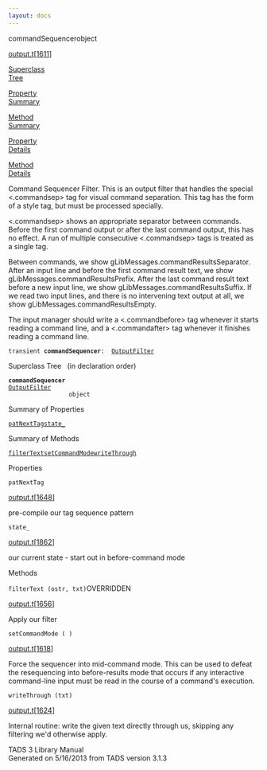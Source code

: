 ```yaml
---
layout: docs
---
```

<span class="title">commandSequencer</span><span class="type">object</span>

[output.t](../file/output.t.html)\[[1611](../source/output.t.html#1611)\]

[Superclass  
Tree](#_SuperClassTree_)

[Property  
Summary](#_PropSummary_)

[Method  
Summary](#_MethodSummary_)

[Property  
Details](#_Properties_)

[Method  
Details](#_Methods_)

<div class="fdesc">

Command Sequencer Filter. This is an output filter that handles the
special \<.commandsep\> tag for visual command separation. This tag has
the form of a style tag, but must be processed specially.

\<.commandsep\> shows an appropriate separator between commands. Before
the first command output or after the last command output, this has no
effect. A run of multiple consecutive \<.commandsep\> tags is treated as
a single tag.

Between commands, we show gLibMessages.commandResultsSeparator. After an
input line and before the first command result text, we show
gLibMessages.commandResultsPrefix. After the last command result text
before a new input line, we show gLibMessages.commandResultsSuffix. If
we read two input lines, and there is no intervening text output at all,
we show gLibMessages.commandResultsEmpty.

The input manager should write a \<.commandbefore\> tag whenever it
starts reading a command line, and a \<.commandafter\> tag whenever it
finishes reading a command line.

`transient `**`commandSequencer`**` :   `[`OutputFilter`](../object/OutputFilter.html)

</div>

<span id="_SuperClassTree_"></span>

<div class="mjhd">

<span class="hdln">Superclass Tree</span>   (in declaration order)

</div>

**`commandSequencer`**  
[`OutputFilter`](../object/OutputFilter.html)  
`                 object`  
<span id="_PropSummary_"></span>

<div class="mjhd">

<span class="hdln">Summary of Properties</span>  

</div>

[`patNextTag`](#patNextTag)[`state_`](#state_)



<span id="_MethodSummary_"></span>

<div class="mjhd">

<span class="hdln">Summary of Methods</span>  

</div>

[`filterText`](#filterText)[`setCommandMode`](#setCommandMode)[`writeThrough`](#writeThrough)



<span id="_Properties_"></span>

<div class="mjhd">

<span class="hdln">Properties</span>  

</div>

<span id="patNextTag"></span>

`patNextTag`

[output.t](../file/output.t.html)\[[1648](../source/output.t.html#1648)\]

<div class="desc">

pre-compile our tag sequence pattern

</div>

<span id="state_"></span>

`state_`

[output.t](../file/output.t.html)\[[1862](../source/output.t.html#1862)\]

<div class="desc">

our current state - start out in before-command mode

</div>

<span id="_Methods_"></span>

<div class="mjhd">

<span class="hdln">Methods</span>  

</div>

<span id="filterText"></span>

`filterText (ostr, txt)`<span class="rem">OVERRIDDEN</span>

[output.t](../file/output.t.html)\[[1656](../source/output.t.html#1656)\]

<div class="desc">

Apply our filter

</div>

<span id="setCommandMode"></span>

`setCommandMode ( )`

[output.t](../file/output.t.html)\[[1618](../source/output.t.html#1618)\]

<div class="desc">

Force the sequencer into mid-command mode. This can be used to defeat
the resequencing into before-results mode that occurs if any interactive
command-line input must be read in the course of a command's execution.

</div>

<span id="writeThrough"></span>

`writeThrough (txt)`

[output.t](../file/output.t.html)\[[1624](../source/output.t.html#1624)\]

<div class="desc">

Internal routine: write the given text directly through us, skipping any
filtering we'd otherwise apply.

</div>

<div class="ftr">

TADS 3 Library Manual  
Generated on 5/16/2013 from TADS version 3.1.3

</div>

